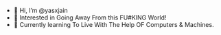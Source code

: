 - 👋 Hi, I’m @yasxjain
- 👀 Interested in Going Away From this FU#KING World!
- 🌱 Currently learning To Live With The Help OF Computers & Machines.


<!---
yasxjain/yasxjain is a ✨ special ✨ repository because its `README.md` (this file) appears on your GitHub profile.
You can click the Preview link to take a look at your changes.
--->
